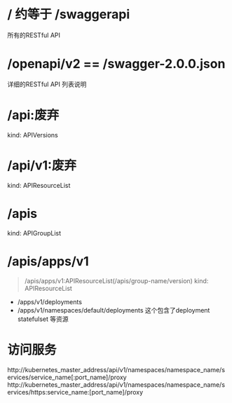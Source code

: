 # /  约等于 /swaggerapi
所有的RESTful API
# /openapi/v2 == /swagger-2.0.0.json
详细的RESTful API 列表说明
# /api:废弃
kind: APIVersions
# /api/v1:废弃
kind: APIResourceList
# /apis 
kind: APIGroupList
# /apis/apps/v1
> /apis/apps/v1:APIResourceList(/apis/group-name/version)
kind: APIResourceList
- /apps/v1/deployments
- /apps/v1/namespaces/default/deployments
这个包含了deployment statefulset 等资源

# 访问服务
http://kubernetes_master_address/api/v1/namespaces/namespace_name/services/service_name[:port_name]/proxy
http://kubernetes_master_address/api/v1/namespaces/namespace_name/services/https:service_name:[port_name]/proxy
